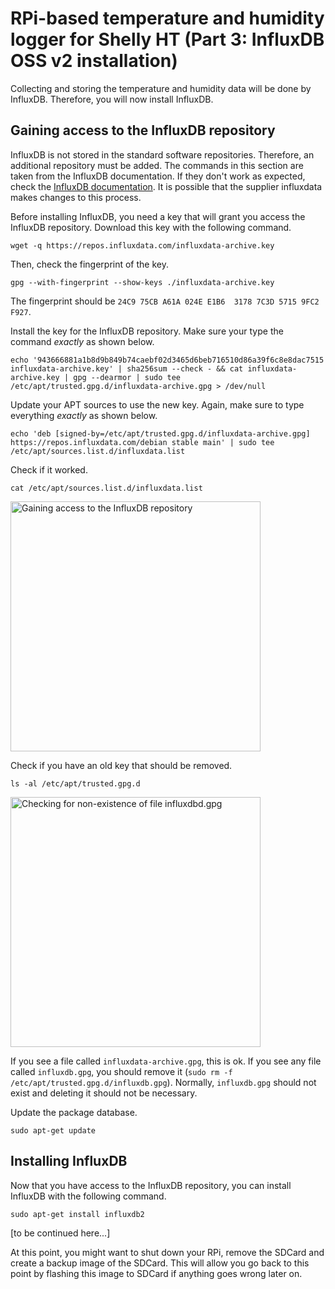 # RPi-based temperature and humidity logger for Shelly HT (Part 3: InfluxDB OSS v2 installation)

Collecting and storing the temperature and humidity data will be done by InfluxDB. Therefore, you will now install InfluxDB.

## Gaining access to the InfluxDB repository

InfluxDB is not stored in the standard software repositories. Therefore, an additional repository must be added. The commands in this section are taken from the InfluxDB documentation. If they don't work as expected, check the [InfluxDB documentation](https://docs.influxdata.com/influxdb/v2/install/?t=Linux). It is possible that the supplier influxdata makes changes to this process.

Before installing InfluxDB, you need a key that will grant you access the InfluxDB repository. Download this key with the following command.

`wget -q https://repos.influxdata.com/influxdata-archive.key`

Then, check the fingerprint of the key.

`gpg --with-fingerprint --show-keys ./influxdata-archive.key`

The fingerprint should be `24C9 75CB A61A 024E E1B6  3178 7C3D 5715 9FC2 F927`.

Install the key for the InfluxDB repository. Make sure your type the command _exactly_ as shown below.

`echo '943666881a1b8d9b849b74caebf02d3465d6beb716510d86a39f6c8e8dac7515 influxdata-archive.key' | sha256sum --check - && cat influxdata-archive.key | gpg --dearmor | sudo tee /etc/apt/trusted.gpg.d/influxdata-archive.gpg > /dev/null`

Update your APT sources to use the new key. Again, make sure to type everything _exactly_ as shown below.

`echo 'deb [signed-by=/etc/apt/trusted.gpg.d/influxdata-archive.gpg] https://repos.influxdata.com/debian stable main' | sudo tee /etc/apt/sources.list.d/influxdata.list`

Check if it worked.

`cat /etc/apt/sources.list.d/influxdata.list`

<img src="/docs/assets/img/ht_logger/Screenshot%202025-03-09%20224002" alt="Gaining access to the InfluxDB repository" width="400"/>

Check if you have an old key that should be removed.

`ls -al /etc/apt/trusted.gpg.d`

<img src="/docs/assets/img/ht_logger/Screenshot%202025-03-09%20224205" alt="Checking for non-existence of file influxdbd.gpg" width="400"/>

If you see a file called `influxdata-archive.gpg`, this is ok. If you see any file called `influxdb.gpg`, you should remove it (`sudo rm -f /etc/apt/trusted.gpg.d/influxdb.gpg`). Normally, `influxdb.gpg` should not exist and deleting it should not be necessary.

Update the package database.

`sudo apt-get update`


## Installing InfluxDB

Now that you have access to the InfluxDB repository, you can install InfluxDB with the following command.

`sudo apt-get install influxdb2`


[to be continued here...]

At this point, you might want to shut down your RPi, remove the SDCard and create a backup image of the SDCard. This will allow you go back to this point by flashing this image to SDCard if anything goes wrong later on.

